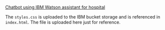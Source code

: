 <a href="https://web-chat.global.assistant.watson.appdomain.cloud/preview.html?backgroundImageURL=https%3A%2F%2Fjp-tok.assistant.watson.cloud.ibm.com%2Fpublic%2Fimages%2Fupx-ddd36855-7432-4fce-95e5-d3cb6fe5fce8%3A%3Afa2d2f17-f497-45ae-aa10-6eedb89ec5b6&integrationID=b3812da6-6f00-489e-8457-ea21dce49203&region=jp-tok&serviceInstanceID=ddd36855-7432-4fce-95e5-d3cb6fe5fce8">Chatbot using IBM Watson assistant for hospital
</a>

The `styles.css` is uploaded to the IBM bucket storage and is referenced in `index.html`. The file is uploaded here just for reference.
